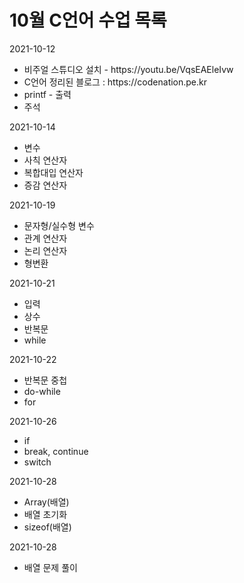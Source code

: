 # 10월 C언어 수업 목록
<p>2021-10-12</p>
<ul>
	<li>비주얼 스튜디오 설치 - https://youtu.be/VqsEAEleIvw</li>
	<li>C언어 정리된 블로그 : https://codenation.pe.kr</li>
	<li>printf - 출력</li>
	<li>주석</li>
</ul>
<p>2021-10-14</p>
<ul>
	<li>변수</li>
	<li>사칙 연산자</li>
	<li>복합대입 연산자</li>
	<li>증감 연산자</li>
</ul>
<p>2021-10-19</p>
<ul>
	<li>문자형/실수형 변수</li>
	<li>관계 연산자</li>
	<li>논리 연산자</li>
	<li>형변환</li>
</ul>
<p>2021-10-21</p>
<ul>
	<li>입력</li>
	<li>상수</li>
	<li>반복문</li>
	<li>while</li>
</ul>
<p>2021-10-22</p>
<ul>
	<li>반복문 중첩</li>
	<li>do-while</li>
	<li>for</li>
</ul>
<p>2021-10-26</p>
<ul>
	<li>if</li>
	<li>break, continue</li>
	<li>switch</li>
</ul>
<p>2021-10-28</p>
<ul>
	<li>Array(배열)</li>
	<li>배열 초기화</li>
	<li>sizeof(배열)</li>
</ul>
<p>2021-10-28</p>
<ul>
	<li>배열 문제 풀이</li>
</ul>
